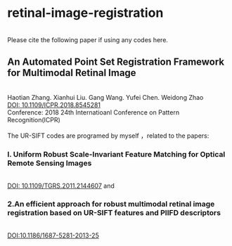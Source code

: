 # retinal-image-registration
<br>Please cite the following paper if using any codes here.
## An Automated Point Set Registration Framework for Multimodal Retinal Image
<br>Haotian Zhang. Xianhui Liu. Gang Wang. Yufei Chen. Weidong Zhao<br>
[DOI: 10.1109/ICPR.2018.8545281](https://ieeexplore.ieee.org/document/8545281 "")
<br>Conference: 2018 24th Internatioanl Conference on Pattern Recognition(ICPR)
<br><br>The UR-SIFT codes are programed by myself ，related to the papers: 
### l. Uniform Robust Scale-Invariant Feature Matching for Optical Remote Sensing Images 
<br>[DOI: 10.1109/TGRS.2011.2144607](https://ieeexplore.ieee.org/document/5782957 "") and 
### 2.An efficient approach for robust multimodal retinal image registration based on UR-SIFT features and PIIFD descriptors 
<br>[DOI:10.1186/1687-5281-2013-25](https://jivp-eurasipjournals.springeropen.com/articles/10.1186/1687-5281-2013-25) 

